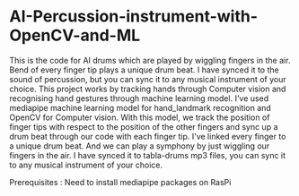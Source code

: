 # AI-Percussion-instrument-with-OpenCV-and-ML
This is the code for AI drums which are played by wiggling fingers in the air. Bend of every finger tip plays a unique drum beat. 
I have synced it to the sound of percussion, but you can sync it to any musical instrument of your choice.
This project works by tracking hands through Computer vision and recognising hand gestures through machine learning model. 
I've used mediapipe machine learning model for hand_landmark recognition and OpenCV for Computer vision.
With this model, we track the position of finger tips with respect to the position of the other fingers and sync up a drum beat through our code with each finger tip.
I've linked every finger to a unique drum beat. And we can play a symphony by just wiggling our fingers in the air. 
I have synced it to tabla-drums mp3 files, you can sync it to any musical instrument of your choice.

Prerequisites : Need to install mediapipe packages on RasPi
